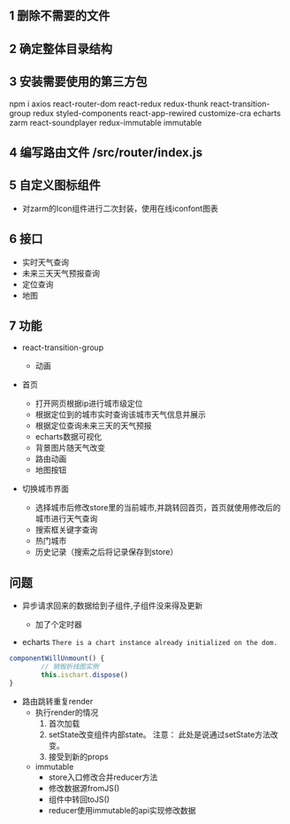 
## 1 删除不需要的文件

## 2 确定整体目录结构

## 3 安装需要使用的第三方包
npm i  axios react-router-dom react-redux redux-thunk react-transition-group redux styled-components react-app-rewired customize-cra echarts zarm react-soundplayer redux-immutable immutable

## 4 编写路由文件 /src/router/index.js

## 5 自定义图标组件

+ 对zarm的Icon组件进行二次封装，使用在线iconfont图表

## 6 接口

+ 实时天气查询
+ 未来三天天气预报查询
+ 定位查询
+ 地图

## 7 功能

+ react-transition-group
    + 动画

+ 首页
    + 打开网页根据ip进行城市级定位
    + 根据定位到的城市实时查询该城市天气信息并展示
    + 根据定位查询未来三天的天气预报
    + echarts数据可视化
    + 背景图片随天气改变
    + 路由动画
    + 地图按钮

+ 切换城市界面
    + 选择城市后修改store里的当前城市,并跳转回首页，首页就使用修改后的城市进行天气查询
    + 搜索框关键字查询
    + 热门城市
    + 历史记录（搜索之后将记录保存到store）


## 问题

+ 异步请求回来的数据给到子组件,子组件没来得及更新
    + 加了个定时器

+ echarts  `There is a chart instance already initialized on the dom.`

```js
componentWillUnmount() {
        // 销毁折线图实例
        this.ischart.dispose()
}

```

+ 路由跳转重复render
    + 执行render的情况
      1. 首次加载
      2. setState改变组件内部state。 
            注意： 此处是说通过setState方法改变。
      3. 接受到新的props
    + immutable
        + store入口修改合并reducer方法
        + 修改数据源fromJS()
        + 组件中转回toJS()
        + reducer使用immutable的api实现修改数据

